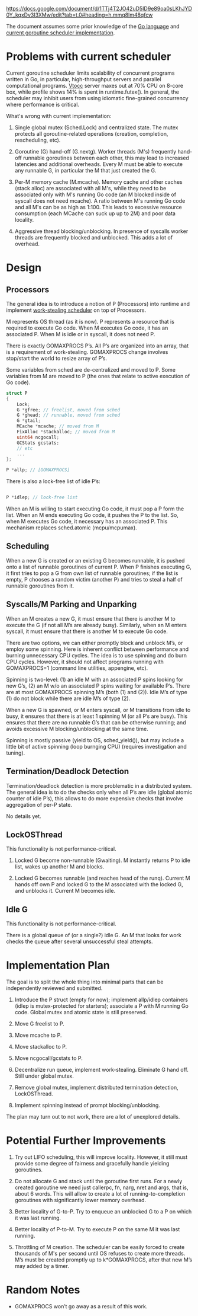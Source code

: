 https://docs.google.com/document/d/1TTj4T2JO42uD5ID9e89oa0sLKhJYD0Y_kqxDv3I3XMw/edit?tab=t.0#heading=h.mmq8lm48qfcw

The document assumes some prior knowledge of the [Go language](http://golang.org/) and [current goroutine scheduler implementation](http://code.google.com/p/go/source/browse/src/pkg/runtime/proc.c?r=01acf1dbe91f673f6308248b8f45ec0564b1d751).

# Problems with current scheduler

Current goroutine scheduler limits scalability of concurrent programs written in Go, in particular, high-throughput servers and parallel computational programs. [Vtocc](http://code.google.com/p/vitess/wiki/Vtocc) server maxes out at 70% CPU on 8-core box, while profile shows 14% is spent in runtime.futex(). In general, the scheduler may inhibit users from using idiomatic fine-grained concurrency where performance is critical.

What's wrong with current implementation:

1. Single global mutex (Sched.Lock) and centralized state. The mutex protects all goroutine-related operations (creation, completion, rescheduling, etc).

2. Goroutine (G) hand-off (G.nextg). Worker threads (M's) frequently hand-off runnable goroutines between each other, this may lead to increased latencies and additional overheads. Every M must be able to execute any runnable G, in particular the M that just created the G.

3. Per-M memory cache (M.mcache). Memory cache and other caches (stack alloc) are associated with all M's, while they need to be associated only with M's running Go code (an M blocked inside of syscall does not need mcache). A ratio between M's running Go code and all M's can be as high as 1:100. This leads to excessive resource consumption (each MCache can suck up up to 2M) and poor data locality.

4. Aggressive thread blocking/unblocking. In presence of syscalls worker threads are frequently blocked and unblocked. This adds a lot of overhead.

# Design

## Processors

The general idea is to introduce a notion of P (Processors) into runtime and implement [work-stealing scheduler](http://supertech.csail.mit.edu/papers/steal.pdf) on top of Processors.

M represents OS thread (as it is now). P represents a resource that is required to execute Go code. When M executes Go code, it has an associated P. When M is idle or in syscall, it does not need P.

There is exactly GOMAXPROCS P’s. All P’s are organized into an array, that is a requirement of work-stealing. GOMAXPROCS change involves stop/start the world to resize array of P’s.

Some variables from sched are de-centralized and moved to P. Some variables from M are moved to P (the ones that relate to active execution of Go code).

```go
struct P
{
	Lock;
	G *gfree; // freelist, moved from sched
	G *ghead; // runnable, moved from sched
	G *gtail;
	MCache *mcache; // moved from M
	FixAlloc *stackalloc; // moved from M
	uint64 ncgocall;
	GCStats gcstats;
	// etc
	...
};

P *allp; // [GOMAXPROCS]

```

There is also a lock-free list of idle P’s:
  
```go

P *idlep; // lock-free list

```

When an M is willing to start executing Go code, it must pop a P form the list. When an M ends executing Go code, it pushes the P to the list. So, when M executes Go code, it necessary has an associated P. This mechanism replaces sched.atomic (mcpu/mcpumax).

## Scheduling

When a new G is created or an existing G becomes runnable, it is pushed onto a list of runnable goroutines of current P. When P finishes executing G, it first tries to pop a G from own list of runnable goroutines; if the list is empty, P chooses a random victim (another P) and tries to steal a half of runnable goroutines from it.

## Syscalls/M Parking and Unparking

When an M creates a new G, it must ensure that there is another M to execute the G (if not all M’s are already busy). Similarly, when an M enters syscall, it must ensure that there is another M to execute Go code.

There are two options, we can either promptly block and unblock M’s, or employ some spinning. Here is inherent conflict between performance and burning unnecessary CPU cycles. The idea is to use spinning and do burn CPU cycles. However, it should not affect programs running with GOMAXPROCS=1 (command line utilities, appengine, etc).

Spinning is two-level: (1) an idle M with an associated P spins looking for new G’s, (2) an M w/o an associated P spins waiting for available P’s. There are at most GOMAXPROCS spinning M’s (both (1) and (2)). Idle M’s of type (1) do not block while there are idle M’s of type (2).

When a new G is spawned, or M enters syscall, or M transitions from idle to busy, it ensures that there is at least 1 spinning M (or all P’s are busy). This ensures that there are no runnable G’s that can be otherwise running; and avoids excessive M blocking/unblocking at the same time.

Spinning is mostly passive (yield to OS, sched_yield()), but may include a little bit of active spinning (loop burnging CPU) (requires investigation and tuning).

## Termination/Deadlock Detection

Termination/deadlock detection is more problematic in a distributed system. The general idea is to do the checks only when all P’s are idle (global atomic counter of idle P’s), this allows to do more expensive checks that involve aggregation of per-P state.

No details yet.

## LockOSThread

This functionality is not performance-critical.

1. Locked G become non-runnable (Gwaiting). M instantly returns P to idle list, wakes up another M and blocks.

2. Locked G becomes runnable (and reaches head of the runq). Current M hands off own P and locked G to the M associated with the locked G, and unblocks it. Current M becomes idle.

## Idle G

This functionality is not performance-critical.

There is a global queue of (or a single?) idle G. An M that looks for work checks the queue after several unsuccessful steal attempts.

# Implementation Plan

The goal is to split the whole thing into minimal parts that can be independently reviewed and submitted.

1. Introduce the P struct (empty for now); implement allp/idlep containers (idlep is mutex-protected for starters); associate a P with M running Go code. Global mutex and atomic state is still preserved.

2. Move G freelist to P.

3. Move mcache to P.

4. Move stackalloc to P.

5. Move ncgocall/gcstats to P.

6. Decentralize run queue, implement work-stealing. Eliminate G hand off. Still under global mutex.

7. Remove global mutex, implement distributed termination detection, LockOSThread.

8. Implement spinning instead of prompt blocking/unblocking.

The plan may turn out to not work, there are a lot of unexplored details.

# Potential Further Improvements

1. Try out LIFO scheduling, this will improve locality. However, it still must provide some degree of fairness and gracefully handle yielding goroutines.

2. Do not allocate G and stack until the goroutine first runs. For a newly created goroutine we need just callerpc, fn, narg, nret and args, that is, about 6 words. This will allow to create a lot of running-to-completion goroutines with significantly lower memory overhead.

3. Better locality of G-to-P. Try to enqueue an unblocked G to a P on which it was last running.

4. Better locality of P-to-M. Try to execute P on the same M it was last running.

5. Throttling of M creation. The scheduler can be easily forced to create thousands of M's per second until OS refuses to create more threads. M’s must be created promptly up to k*GOMAXPROCS, after that new M’s may added by a timer.

# Random Notes

- GOMAXPROCS won’t go away as a result of this work.

